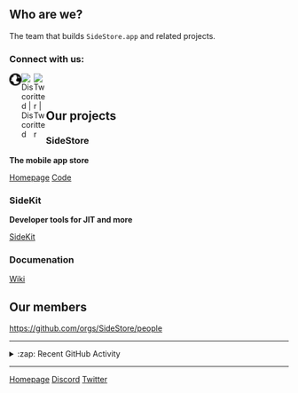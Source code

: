 <!-- 
Docs: How to use GitHub README and actions to auto-generate embedded content.
https://github.com/anuraghazra/github-readme-stats
https://www.youtube.com/watch?v=n6d4KHSKqGk
https://github.com/rahuldkjain/github-profile-readme-generator
 -->

## Who are we?

The team that builds `SideStore.app` and related projects.

### Connect with us:

<!--
[![Website](https://img.shields.io/website?label=sidestore.io&style=for-the-badge&url=https://sidestore.io)](https://sidestore.io)
[![Twitter Follow](https://img.shields.io/twitter/follow/sidestore_io?color=1DA1F2&logo=twitter&style=for-the-badge)](https://twitter.com/intent/follow?original_referer=https%3A%2F%2Fgithub.com%2Fsidestore&screen_name=sidestore)
[![GitHub Followers](https://img.shields.io/github/followers/sidestore?style=for-the-badge)]()
[![GitHub Sponsors](https://img.shields.io/github/sponsors/sidestore?style=for-the-badge
)]() 
-->

[<img align="left" alt="sidestore.io" width="22px" src="https://raw.githubusercontent.com/iconic/open-iconic/master/svg/globe.svg" />][website]
[<img align="left" alt="Discord | Discord" width="22px" src="https://cdn.jsdelivr.net/npm/simple-icons@v3/icons/discord.svg" />][discord]
[<img align="left" alt="Twitter | Twitter" width="22px" src="https://cdn.jsdelivr.net/npm/simple-icons@v3/icons/twitter.svg" />][twitter]

<br />
<br />

## Our projects

### SideStore

__The mobile app store__

[Homepage][website]
[Code][git.sidestore]

### SideKit

__Developer tools for JIT and more__

[SideKit][git.sidekit]

### Documenation

[Wiki][wiki]

## Our members

https://github.com/orgs/SideStore/people

---

<details>
  <summary>:zap: Recent GitHub Activity</summary>

<!--START_SECTION:activity-->
1. ❗️ Closed issue [#298](https://github.com/SideStore/SideStore/issues/298) in [SideStore/SideStore](https://github.com/SideStore/SideStore)
2. 🗣 Commented on [#298](https://github.com/SideStore/SideStore/issues/298) in [SideStore/SideStore](https://github.com/SideStore/SideStore)
3. ❗️ Opened issue [#298](https://github.com/SideStore/SideStore/issues/298) in [SideStore/SideStore](https://github.com/SideStore/SideStore)
4. 🗣 Commented on [#249](https://github.com/SideStore/SideStore/issues/249) in [SideStore/SideStore](https://github.com/SideStore/SideStore)
5. 🎉 Merged PR [#10](https://github.com/SideStore/SideServer-Windows/pull/10) in [SideStore/SideServer-Windows](https://github.com/SideStore/SideServer-Windows)
6. 💪 Opened PR [#10](https://github.com/SideStore/SideServer-Windows/pull/10) in [SideStore/SideServer-Windows](https://github.com/SideStore/SideServer-Windows)
7. 🎉 Merged PR [#21](https://github.com/SideStore/Community-Source/pull/21) in [SideStore/Community-Source](https://github.com/SideStore/Community-Source)
8. 💪 Opened PR [#21](https://github.com/SideStore/Community-Source/pull/21) in [SideStore/Community-Source](https://github.com/SideStore/Community-Source)
9. 🎉 Merged PR [#20](https://github.com/SideStore/Community-Source/pull/20) in [SideStore/Community-Source](https://github.com/SideStore/Community-Source)
10. ❗️ Opened issue [#297](https://github.com/SideStore/SideStore/issues/297) in [SideStore/SideStore](https://github.com/SideStore/SideStore)
11. 🗣 Commented on [#9](https://github.com/SideStore/SideStore-Docs/issues/9) in [SideStore/SideStore-Docs](https://github.com/SideStore/SideStore-Docs)
12. 💪 Opened PR [#20](https://github.com/SideStore/Community-Source/pull/20) in [SideStore/Community-Source](https://github.com/SideStore/Community-Source)
13. 🎉 Merged PR [#10](https://github.com/SideStore/SideStore-Docs/pull/10) in [SideStore/SideStore-Docs](https://github.com/SideStore/SideStore-Docs)
14. 🗣 Commented on [#9](https://github.com/SideStore/SideStore-Docs/issues/9) in [SideStore/SideStore-Docs](https://github.com/SideStore/SideStore-Docs)
15. ❌ Closed PR [#8](https://github.com/SideStore/SideStore-Docs/pull/8) in [SideStore/SideStore-Docs](https://github.com/SideStore/SideStore-Docs)
16. 🎉 Merged PR [#5](https://github.com/SideStore/SideStore-Docs/pull/5) in [SideStore/SideStore-Docs](https://github.com/SideStore/SideStore-Docs)
17. 🎉 Merged PR [#4](https://github.com/SideStore/SideStore-Docs/pull/4) in [SideStore/SideStore-Docs](https://github.com/SideStore/SideStore-Docs)
18. ❌ Closed PR [#6](https://github.com/SideStore/SideStore-Docs/pull/6) in [SideStore/SideStore-Docs](https://github.com/SideStore/SideStore-Docs)
19. ❌ Reopened PR [#6](https://github.com/SideStore/SideStore-Docs/pull/6) in [SideStore/SideStore-Docs](https://github.com/SideStore/SideStore-Docs)
20. ❌ Closed PR [#6](https://github.com/SideStore/SideStore-Docs/pull/6) in [SideStore/SideStore-Docs](https://github.com/SideStore/SideStore-Docs)
<!--END_SECTION:activity-->

</details>

---

[Homepage][patreon] [Discord][discord] [Twitter][twitter]

<!--
- [Patreon][patreon]
- [OpenCollective][opencollective]
- [YouTube][youtube]
-->

[website]: https://sidestore.io
[wiki]: https://wiki.sidestore.io
[twitter]: https://twitter.com/sidestore_io
[discord]: https://discord.gg/CacsuuzsBq
[youtube]: https://youtube.com/TODO
[patreon]: https://www.patreon.com/SideStore
[opencollective]: https://opencollective.com/TODO
[git.sidestore]: https://github.com/SideStore/SideStore/
[git.sidekit]: https://github.com/SideStore/SideKit

